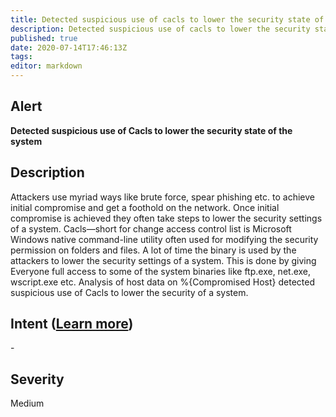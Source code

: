 ```yaml
---
title: Detected suspicious use of cacls to lower the security state of the system
description: Detected suspicious use of cacls to lower the security state of the system
published: true
date: 2020-07-14T17:46:13Z
tags:
editor: markdown
---
```


## Alert
**Detected suspicious use of Cacls to lower the security state of the system**

## Description
Attackers use myriad ways like brute force, spear phishing etc. to achieve initial compromise and get a foothold on the network. Once initial compromise is achieved they often take steps to lower the security settings of a system. Cacls—short for change access control list is Microsoft Windows native command-line utility often used for modifying the security permission on folders and files. A lot of time the binary is used by the attackers to lower the security settings of a system. This is done by giving Everyone full access to some of the system binaries like ftp.exe, net.exe, wscript.exe etc. Analysis of host data on %{Compromised Host} detected suspicious use of Cacls to lower the security of a system.

## Intent ([Learn more](/public/security/alerts/intentions.md))
\-

## Severity
Medium




